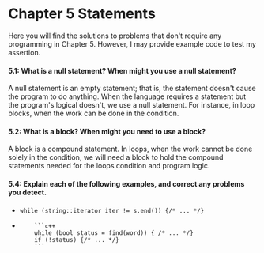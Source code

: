 # Chapter 5 Statements

Here you will find the solutions to problems that don't require any programming in Chapter 5. However, I may provide example code to test my assertion.

#### 5.1: What is a null statement? When might you use a null statement?
A null statement is an empty statement; that is, the statement doesn't cause
the program to do anything.
When the language requires a statement but the program's logical doesn't, we
use a null statement.
For instance, in loop blocks, when the work can be done in the condition.

#### 5.2: What is a block? When might you need to use a block?
A block is a compound statement.
In loops, when the work cannot be done solely in the condition, we will need a
block to hold the compound statements needed for the loops condition and
program logic.

#### 5.4: Explain each of the following examples, and correct any problems you detect.
- `while (string::iterator iter != s.end()) {/* ... */}`
-         ```c++
          while (bool status = find(word)) { /* ... */}
          if (!status) {/* ... */}
          ```
